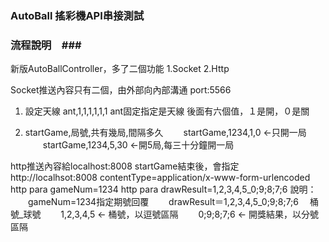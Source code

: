 ### AutoBall 搖彩機API串接測試


### 流程說明　###
新版AutoBallController，多了二個功能
1.Socket
2.Http

Socket推送內容只有二個，由外部向內部溝通
port:5566
1. 設定天線
   ant,1,1,1,1,1,1
   ant固定指定是天線
   後面有六個值，１是開，０是關

2. startGame,局號,共有幾局,間隔多久
　　startGame,1234,1,0 <-只開一局
　　startGame,1234,5,30 <-開5局,每三十分鐘開一局

http推送內容給localhost:8008
  startGame結束後，會指定http://localhsot:8008
  contentType=application/x-www-form-urlencoded
  http para gameNum=1234
  http para drawResult=1,2,3,4,5_0;9;8;7;6
  說明：
  　　gameNum=1234指定期號回覆
  　　drawResult＝1,2,3,4,5_0;9;8;7;6
    　桶號_球號
  　　1,2,3,4,5 <- 桶號，以逗號區隔
  　　0;9;8;7;6 <- 開獎結果，以分號區隔